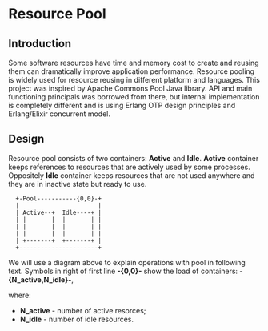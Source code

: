 # Resource Pool

## Introduction
Some software resources have time and memory cost to create and reusing them can dramatically improve application performance.
Resource pooling is widely used for resource reusing in different platform and languages. This project was inspired by 
Apache Commons Pool Java library. API and main functioning principals was borrowed from there, but internal 
implementation is completely different and is using Erlang OTP design principles and Erlang/Elixir concurrent model.

## Design
Resource pool consists of two containers: **Active** and **Idle**. **Active** container keeps references to
resources that are actively used by some processes. Oppositely **Idle** container keeps resources that are not
used anywhere and they are in inactive state but ready to use.

      +-Pool-----------{0,0}-+
      |                      |
      | Active--+  Idle----+ |
      | |       |  |       | |
      | |       |  |       | |
      | |       |  |       | |
      | +-------+  +-------+ |
      +----------------------+

We will use a diagram above to explain operations with pool in following text. Symbols in right of first
line **-{0,0}-** show the load of containers: **-{N_active,N_idle}-**, 

where:
 - **N_active** - number of active resorces;
 - **N_idle** - number of idle resources.


